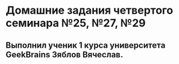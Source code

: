 # Домашние задания четвертого семинара №25, №27, №29
## Выполнил ученик 1 курса университета GeekBrains Зяблов Вячеслав.
